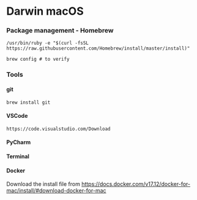 # Darwin macOS

### Package management - Homebrew
`/usr/bin/ruby -e "$(curl -fsSL https://raw.githubusercontent.com/Homebrew/install/master/install)"`

`brew config # to verify`

### Tools 

#### git 

`brew install git`

#### VSCode

`https://code.visualstudio.com/Download`

#### PyCharm 

#### Terminal

#### Docker 

Download the install file from https://docs.docker.com/v17.12/docker-for-mac/install/#download-docker-for-mac 
